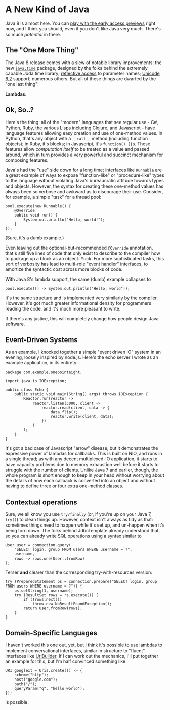 # A New Kind of Java

Java 8 is almost here. You can [play with the early access
previews](http://jdk8.java.net/download.html) right now, and I think you
should, even if you don't like Java very much. There's so much _potential_ in
there.

## The "One More Thing"

The Java 8 release comes with a slew of notable library improvements: the new
[`java.time`](http://openjdk.java.net/jeps/150) package, designed by the folks
behind the extremely capable Joda time library; [reflective
access](http://openjdk.java.net/jeps/118) to parameter names; [Unicode
6.2](http://openjdk.java.net/jeps/133) support; numerous others. But all of
these things are dwarfed by the "one last thing":

**Lambdas**.

## Ok, So..?

Here's the thing: all of the "modern" languages that see regular use - C#,
Python, Ruby, the various Lisps including Clojure, and Javascript - have
language features allowing easy creation and use of one-method values. In
Python, that's any object with a `__call__` method (including function
objects); in Ruby, it's blocks; in Javascript, it's `function() {}`s. These
features allow _computation itself_ to be treated as a value and passed
around, which in turn provides a very powerful and succinct mechanism for
composing features.

Java's had the "use" side down for a long time; interfaces like `Runnable` are
a great example of ways to expose "function-like" or "procedure-like" types to
the language without violating Java's bureaucratic attitude towards types and
objects. However, the syntax for creating these one-method values has always
been so verbose and awkward as to discourage their use. Consider, for example,
a simple "task" for a thread pool:

    pool.execute(new Runnable() {
        @Override
        public void run() {
            System.out.println("Hello, world!");
        }
    });

(Sure, it's a dumb example.)

Even leaving out the optional-but-recommended `@Override` annotation, that's
still five lines of code that only exist to describe to the compiler how to
package up a block as an object. Yuck. For more sophisticated tasks, this sort
of verbosity has lead to multi-role "event handler" interfaces, to amortize
the syntactic cost across more blocks of code.

With Java 8's lambda support, the same (dumb) example collapses to

    pool.execute(() -> System.out.println("Hello, world"));

It's the same structure and is implemented very similarly by the compiler.
However, it's got much greater informational density for programmers reading
the code, and it's much more pleasant to write.

If there's any justice, this will completely change how people design Java
software.

## Event-Driven Systems

As an example, I knocked together a simple "event driven IO" system in an
evening, loosely inspired by node.js. Here's the echo server I wrote as an
example application, in its entirety:

    package com.example.onepointeight;
    
    import java.io.IOException;
    
    public class Echo {
        public static void main(String[] args) throws IOException {
            Reactor.run(reactor ->
                reactor.listen(3000, client ->
                    reactor.read(client, data -> {
                        data.flip();
                        reactor.write(client, data);
                    })
                )
            );
        }
    }

It's got a bad case of Javascript "arrow" disease, but it demonstrates the
expressive power of lambdas for callbacks. This is built on NIO, and runs in a
single thread; as with any decent multiplexed-IO application, it starts to
have capacity problems due to memory exhaustion well before it starts to
struggle with the number of clients. Unlike Java 7 and earlier, though, the
whole program is short enough to keep in your head without worrying about the
details of how each callback is converted into an object and without having to
define three or four extra one-method classes.

## Contextual operations

Sure, we all know you use `try/finally` (or, if you're up on your Java 7,
`try()`) to clean things up. However, context isn't always as tidy as that:
sometimes things need to happen while it's set up, and un-happen when it's
being torn down. The folks behind JdbcTemplate already understood that, so you
can already write SQL operations using a syntax similar to

    User user = connection.query(
        "SELECT login, group FROM users WHERE username = ?",
        username,
        rows -> rows.one(User::fromRow)
    );

Terser **and** clearer than the corresponding try-with-resources version:

    try (PreparedStatement ps = connection.prepare("SELECT login, group FROM users WHERE username = ?")) {
        ps.setString(1, username);
        try (ResultSet rows = rs.execute()) {
            if (!rows.next())
                throw new NoResultFoundException();
            return User.fromRow(rows);
        }
    }

## Domain-Specific Languages

I haven't worked this one out, yet, but I think it's possible to use lambdas
to implement conversational interfaces, similar in structure to "fluent"
interfaces like
[UriBuilder](http://docs.oracle.com/javaee/6/api/javax/ws/rs/core/UriBuilder.html).
If I can work out the mechanics, I'll put together an example for this, but
I'm half convinced something like

    URI googleIt = Uris.create(() -> {
        scheme("http");
        host("google.com");
        path("/");
        queryParam("q", "hello world");
    });

is possible.

